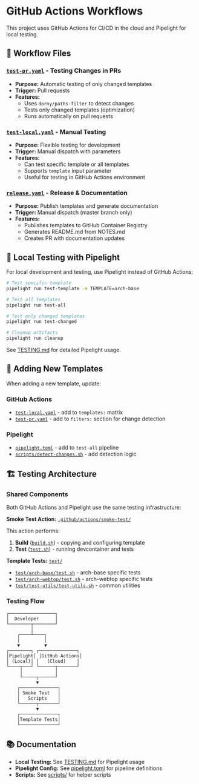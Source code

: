 # GitHub Actions Workflows

This project uses GitHub Actions for CI/CD in the cloud and Pipelight for local testing.

## 📁 Workflow Files

### [`test-pr.yaml`](test-pr.yaml) - Testing Changes in PRs

- **Purpose:** Automatic testing of only changed templates
- **Trigger:** Pull requests
- **Features:**
  - Uses `dorny/paths-filter` to detect changes
  - Tests only changed templates (optimization)
  - Runs automatically on pull requests

### [`test-local.yaml`](test-local.yaml) - Manual Testing

- **Purpose:** Flexible testing for development
- **Trigger:** Manual dispatch with parameters
- **Features:**
  - Can test specific template or all templates
  - Supports `template` input parameter
  - Useful for testing in GitHub Actions environment

### [`release.yaml`](release.yaml) - Release & Documentation

- **Purpose:** Publish templates and generate documentation
- **Trigger:** Manual dispatch (master branch only)
- **Features:**
  - Publishes templates to GitHub Container Registry
  - Generates README.md from NOTES.md
  - Creates PR with documentation updates

## 🚀 Local Testing with Pipelight

For local development and testing, use Pipelight instead of GitHub Actions:

```bash
# Test specific template
pipelight run test-template -e TEMPLATE=arch-base

# Test all templates
pipelight run test-all

# Test only changed templates
pipelight run test-changed

# Cleanup artifacts
pipelight run cleanup
```

See [TESTING.md](../../TESTING.md) for detailed Pipelight usage.

## 🔧 Adding New Templates

When adding a new template, update:

### GitHub Actions

- [`test-local.yaml`](test-local.yaml) - add to `templates:` matrix
- [`test-pr.yaml`](test-pr.yaml) - add to `filters:` section for change detection

### Pipelight

- [`pipelight.toml`](../../pipelight.toml) - add to `test-all` pipeline
- [`scripts/detect-changes.sh`](../../scripts/detect-changes.sh) - add detection logic

## 🏗️ Testing Architecture

### Shared Components

Both GitHub Actions and Pipelight use the same testing infrastructure:

**Smoke Test Action:** [`.github/actions/smoke-test/`](../actions/smoke-test/)

This action performs:

1. **Build** ([`build.sh`](../actions/smoke-test/build.sh)) - copying and configuring template
2. **Test** ([`test.sh`](../actions/smoke-test/test.sh)) - running devcontainer and tests

**Template Tests:** [`test/`](../../test/)

- [`test/arch-base/test.sh`](../../test/arch-base/test.sh) - arch-base specific tests
- [`test/arch-webtop/test.sh`](../../test/arch-webtop/test.sh) - arch-webtop specific tests
- [`test/test-utils/test-utils.sh`](../../test/test-utils/test-utils.sh) - common utilities

### Testing Flow

```
┌─────────────────┐
│  Developer      │
└────────┬────────┘
         │
    ┌────┴────┐
    │         │
    ▼         ▼
┌────────┐ ┌──────────────┐
│Pipelight│ │GitHub Actions│
│ (Local)│ │   (Cloud)    │
└────┬───┘ └──────┬───────┘
     │            │
     └─────┬──────┘
           ▼
    ┌──────────────┐
    │ Smoke Test   │
    │   Scripts    │
    └──────┬───────┘
           ▼
    ┌──────────────┐
    │Template Tests│
    └──────────────┘
```

## 📚 Documentation

- **Local Testing:** See [TESTING.md](../../TESTING.md) for Pipelight usage
- **Pipelight Config:** See [pipelight.toml](../../pipelight.toml) for pipeline definitions
- **Scripts:** See [scripts/](../../scripts/) for helper scripts
